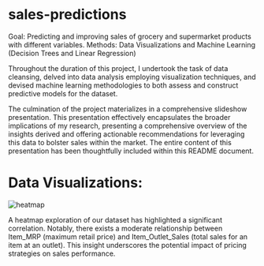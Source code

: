 # sales-predictions

Goal: Predicting and improving sales of grocery and supermarket products with different variables. Methods: Data Visualizations and Machine Learning (Decision Trees and Linear Regression)

Throughout the duration of this project, I undertook the task of data cleansing, delved into data analysis employing visualization techniques, and devised machine learning methodologies to both assess and construct predictive models for the dataset.

The culmination of the project materializes in a comprehensive slideshow presentation. This presentation effectively encapsulates the broader implications of my research, presenting a comprehensive overview of the insights derived and offering actionable recommendations for leveraging this data to bolster sales within the market. The entire content of this presentation has been thoughtfully included within this README document.

# Data Visualizations: 

![heatmap](https://github.com/carmeniturbe/sales-predictions/assets/98364829/c7250cda-1841-4742-83f8-2ca3dbe313b6)

A heatmap exploration of our dataset has highlighted a significant correlation. Notably, there exists a moderate relationship between Item_MRP (maximum retail price) and Item_Outlet_Sales (total sales for an item at an outlet). This insight underscores the potential impact of pricing strategies on sales performance.

